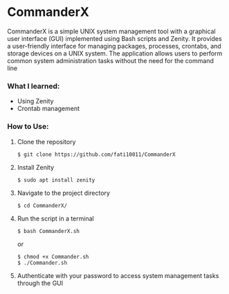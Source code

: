 # CommanderX
CommanderX is a simple UNIX system management tool with a graphical user interface (GUI) implemented using Bash scripts and Zenity. It provides a user-friendly interface for managing packages, processes, crontabs, and storage devices on a UNIX system. The application allows users to perform common system administration tasks without the need for the command line

### What I learned:
<ul>
  <li>Using Zenity</li>
  <li>Crontab management</li>
</ul>

### How to Use:
<ol>
  <li>Clone the repository</li>
  
```
$ git clone https://github.com/fati10011/CommanderX
```
  <li>Install Zenity</li>
  
```
$ sudo apt install zenity
```
  <li>Navigate to the project directory</li>
  
```
$ cd CommanderX/
```
  <li>Run the script in a terminal</li>
  
```
$ bash CommanderX.sh
```

or
  
```
$ chmod +x Commander.sh
$ ./Commander.sh
```
  <li>Authenticate with your password to access system management tasks through the GUI</li>
</ol>

